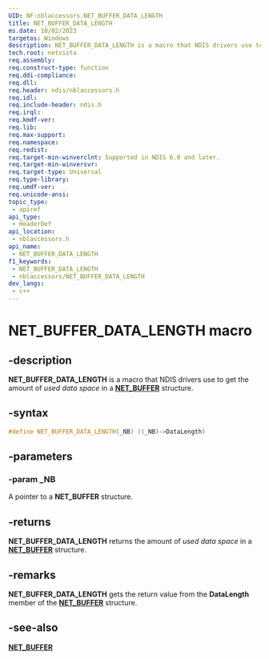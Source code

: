 ```yaml
---
UID: NF:nblaccessors.NET_BUFFER_DATA_LENGTH
title: NET_BUFFER_DATA_LENGTH
ms.date: 10/02/2023
targetos: Windows
description: NET_BUFFER_DATA_LENGTH is a macro that NDIS drivers use to get the amount of used data space in a NET_BUFFER structure.
tech.root: netvista
req.assembly: 
req.construct-type: function
req.ddi-compliance: 
req.dll: 
req.header: ndis/nblaccessors.h
req.idl: 
req.include-header: ndis.h
req.irql: 
req.kmdf-ver: 
req.lib: 
req.max-support: 
req.namespace: 
req.redist: 
req.target-min-winverclnt: Supported in NDIS 6.0 and later.
req.target-min-winversvr: 
req.target-type: Universal
req.type-library: 
req.umdf-ver: 
req.unicode-ansi: 
topic_type:
 - apiref
api_type:
 - HeaderDef
api_location:
 - nblaccessors.h
api_name:
 - NET_BUFFER_DATA_LENGTH
f1_keywords:
 - NET_BUFFER_DATA_LENGTH
 - nblaccessors/NET_BUFFER_DATA_LENGTH
dev_langs:
 - c++
---
```


# NET_BUFFER_DATA_LENGTH macro


## -description

**NET_BUFFER_DATA_LENGTH** is a macro that NDIS drivers use to get the amount of *used data space* in a [**NET_BUFFER**](../nbl/ns-nbl-net_buffer.md) structure.

## -syntax

```cpp
#define NET_BUFFER_DATA_LENGTH(_NB) ((_NB)->DataLength)
```

## -parameters

### -param _NB

A pointer to a **NET_BUFFER** structure.

## -returns

**NET_BUFFER_DATA_LENGTH** returns the amount of *used data space* in a [**NET_BUFFER**](../nbl/ns-nbl-net_buffer.md) structure.

## -remarks

**NET_BUFFER_DATA_LENGTH** gets the return value from the **DataLength** member of the [**NET_BUFFER**](../nbl/ns-nbl-net_buffer.md) structure.

## -see-also

[**NET_BUFFER**](../nbl/ns-nbl-net_buffer.md)
